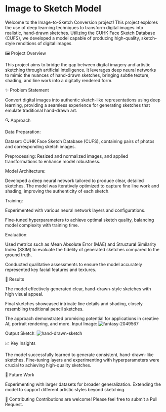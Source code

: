 # Image to Sketch Model 

Welcome to the Image-to-Sketch Conversion project! This project explores the use of deep learning techniques to transform digital images into realistic, hand-drawn sketches. Utilizing the CUHK Face Sketch Database (CUFS), we developed a model capable of producing high-quality, sketch-style renditions of digital images.



🖼️ Project Overview

This project aims to bridge the gap between digital imagery and artistic sketching through artificial intelligence. It leverages deep neural networks to mimic the nuances of hand-drawn sketches, bringing subtle texture, shading, and line work into a digitally rendered form.



✨ Problem Statement

Convert digital images into authentic sketch-like representations using deep learning, providing a seamless experience for generating sketches that emulate traditional hand-drawn art.



🔍 Approach

Data Preparation:

Dataset: CUHK Face Sketch Database (CUFS), containing pairs of photos and corresponding sketch images.

Preprocessing: Resized and normalized images, and applied transformations to enhance model robustness.


Model Architecture:

Developed a deep neural network tailored to produce clear, detailed sketches. The model was iteratively optimized to capture fine line work and shading, improving the authenticity of each sketch.


Training:

Experimented with various neural network layers and configurations.

Fine-tuned hyperparameters to achieve optimal sketch quality, balancing model complexity with training time.



Evaluation:

Used metrics such as Mean Absolute Error (MAE) and Structural Similarity Index (SSIM) to evaluate the fidelity of generated sketches compared to the ground truth.

Conducted qualitative assessments to ensure the model accurately represented key facial features and textures.



🚀 Results

The model effectively generated clear, hand-drawn-style sketches with high visual appeal.

Final sketches showcased intricate line details and shading, closely resembling traditional pencil sketches.

The approach demonstrated promising potential for applications in creative AI, portrait rendering, and more.
Input Image:
![fantasy-2049567](https://github.com/user-attachments/assets/c99a5308-c6ce-4866-8cd6-230c269cfd5f)

Output Sketch:
![hand-drawn-sketch](https://github.com/user-attachments/assets/47a7cb65-61f7-41e1-be80-01d5491c5ee3)



📈 Key Insights

The model successfully learned to generate consistent, hand-drawn-like sketches.
Fine-tuning layers and experimenting with hyperparameters were crucial to achieving high-quality sketches.



📝 Future Work

Experimenting with larger datasets for broader generalization.
Extending the model to support different artistic styles beyond sketching.



🤝 Contributing
Contributions are welcome! Please feel free to submit a Pull Request.



